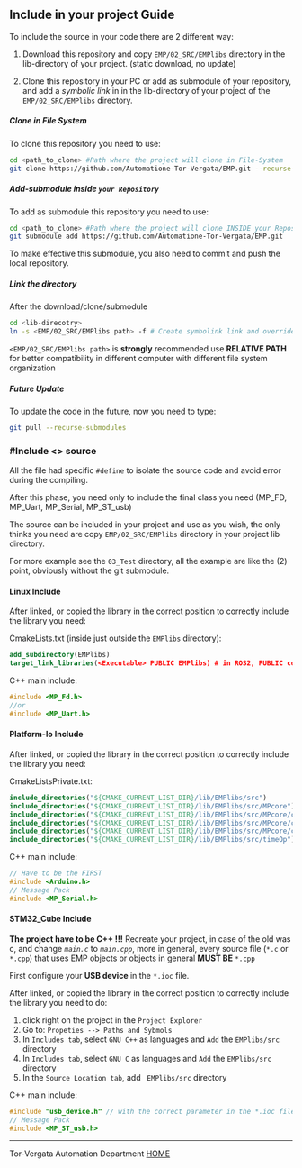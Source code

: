 ## Include in your project Guide

To include the source in your code there are 2 different way:

1.  Download this repository and copy  `EMP/02_SRC/EMPlibs` directory in the lib-directory of your project. (static download, no update)

2.  Clone this repository in your PC or add as submodule of your repository, and add a *symbolic link* in in the lib-directory of your project of the `EMP/02_SRC/EMPlibs` directory.

##### Clone in File System

   To clone this repository you need to use:

   ```bash
cd <path_to_clone> #Path where the project will clone in File-System
git clone https://github.com/Automatione-Tor-Vergata/EMP.git --recurse-submodules
   ```

##### Add-submodule inside *`your Repository`*

   To add as submodule this repository you need to use:

   ```bash
cd <path_to_clone> #Path where the project will clone INSIDE your Repository
git submodule add https://github.com/Automatione-Tor-Vergata/EMP.git
   ```

To make effective this submodule, you also need to commit and push the local repository.

##### Link the directory

  After the download/clone/submodule

   ```bash
cd <lib-direcotry>
ln -s <EMP/02_SRC/EMPlibs path> -f # Create symbolink link and override precedent if present
   ```

`<EMP/02_SRC/EMPlibs path>` is **strongly** recommended  use **RELATIVE PATH** for better compatibility in different computer with different file system organization 

##### Future Update

To update the code in the future, now you need to type:

   ```bash
git pull --recurse-submodules
   ```

### #Include <> source

All the file had specific `#define` to isolate the source code and avoid error during the compiling.

After this phase, you need only to include the final class you need (MP_FD, MP_Uart, MP_Serial, MP_ST_usb)

The source can be included in your project and use as you wish, the only thinks you need are copy `EMP/02_SRC/EMPlibs` directory in your project lib directory.

For more example see the `03_Test` directory, all the example are like the (2) point, obviously without the git submodule.

#### Linux Include

After linked, or copied the library in the correct position to correctly include the library you need:

CmakeLists.txt (inside just outside the `EMPlibs` directory):

```cmake
add_subdirectory(EMPlibs)
target_link_libraries(<Executable> PUBLIC EMPlibs) # in ROS2, PUBLIC could create problem
```

C++ main include:

```c++
#include <MP_Fd.h>
//or
#include <MP_Uart.h>
```

#### Platform-Io Include

After linked, or copied the library in the correct position to correctly include the library you need:

CmakeListsPrivate.txt:

```cmake
include_directories("${CMAKE_CURRENT_LIST_DIR}/lib/EMPlibs/src")
include_directories("${CMAKE_CURRENT_LIST_DIR}/lib/EMPlibs/src/MPcore")
include_directories("${CMAKE_CURRENT_LIST_DIR}/lib/EMPlibs/src/MPcore/circularBuffer")
include_directories("${CMAKE_CURRENT_LIST_DIR}/lib/EMPlibs/src/MPcore/cobs-c")
include_directories("${CMAKE_CURRENT_LIST_DIR}/lib/EMPlibs/src/MPcore/crc8")
include_directories("${CMAKE_CURRENT_LIST_DIR}/lib/EMPlibs/src/timeOp")
```

C++ main include:

```c++
// Have to be the FIRST
#include <Arduino.h>
// Message Pack 
#include <MP_Serial.h>
```



#### STM32_Cube Include

**The project have to be C++ !!!** Recreate your project, in case of the old was c, and change *`main.c`* to *`main.cpp`*, more in general, every source file (`*.c` or `*.cpp`) that uses EMP objects or objects in general **MUST BE** `*.cpp`

First configure your **USB device** in the `*.ioc` file. 

After linked, or copied the library in the correct position to correctly include the library you need to do:

1. click right on the project in the `Project Explorer`
2. Go to: `Propeties --> Paths and Sybmols`
3. In `Includes tab`, select `GNU C++` as languages and `Add` the `EMPlibs/src` directory
4. In `Includes tab`, select `GNU C` as languages and `Add` the `EMPlibs/src` directory
5. In the `Source Location tab`, add ` EMPlibs/src` directory

C++ main include:

```c++
#include "usb_device.h" // with the correct parameter in the *.ioc file
// Message Pack 
#include <MP_ST_usb.h>

```





---

Tor-Vergata Automation Department [HOME](/README.md)

